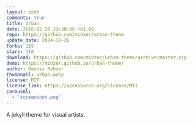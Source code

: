 ```yaml
---
layout: post
comments: true
title: Urban
date: 2016-02-28 23:30:00 +01:00
repo: https://github.com/midzer/urban-theme
update_date: 2024-10-26
forks: 115
stars: 110
download: https://github.com/midzer/urban-theme/archive/master.zip
demo: https://midzer.github.io/urban-theme/
author: Dennis Rohner
thumbnail: urban.webp
license: MIT
license_link: https://opensource.org/license/MIT
carousel:
  - 'screenshot.png'
---
```


A jekyll theme for visual artists.
